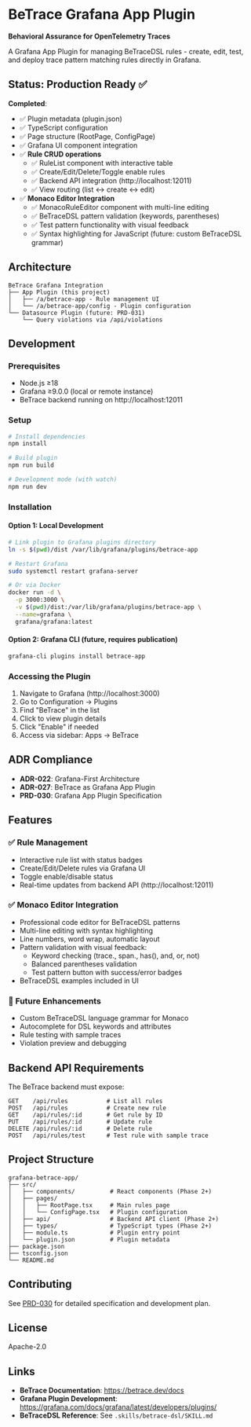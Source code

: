 # BeTrace Grafana App Plugin

**Behavioral Assurance for OpenTelemetry Traces**

A Grafana App Plugin for managing BeTraceDSL rules - create, edit, test, and deploy trace pattern matching rules directly in Grafana.

## Status: Production Ready ✅

**Completed**:
- ✅ Plugin metadata (plugin.json)
- ✅ TypeScript configuration
- ✅ Page structure (RootPage, ConfigPage)
- ✅ Grafana UI component integration
- ✅ **Rule CRUD operations**
  - ✅ RuleList component with interactive table
  - ✅ Create/Edit/Delete/Toggle enable rules
  - ✅ Backend API integration (http://localhost:12011)
  - ✅ View routing (list ↔ create ↔ edit)
- ✅ **Monaco Editor Integration**
  - ✅ MonacoRuleEditor component with multi-line editing
  - ✅ BeTraceDSL pattern validation (keywords, parentheses)
  - ✅ Test pattern functionality with visual feedback
  - ✅ Syntax highlighting for JavaScript (future: custom BeTraceDSL grammar)

## Architecture

```
BeTrace Grafana Integration
├── App Plugin (this project)
│   ├── /a/betrace-app - Rule management UI
│   └── /a/betrace-app/config - Plugin configuration
└── Datasource Plugin (future: PRD-031)
    └── Query violations via /api/violations
```

## Development

### Prerequisites

- Node.js ≥18
- Grafana ≥9.0.0 (local or remote instance)
- BeTrace backend running on http://localhost:12011

### Setup

```bash
# Install dependencies
npm install

# Build plugin
npm run build

# Development mode (with watch)
npm run dev
```

### Installation

#### Option 1: Local Development

```bash
# Link plugin to Grafana plugins directory
ln -s $(pwd)/dist /var/lib/grafana/plugins/betrace-app

# Restart Grafana
sudo systemctl restart grafana-server

# Or via Docker
docker run -d \
  -p 3000:3000 \
  -v $(pwd)/dist:/var/lib/grafana/plugins/betrace-app \
  --name=grafana \
  grafana/grafana:latest
```

#### Option 2: Grafana CLI (future, requires publication)

```bash
grafana-cli plugins install betrace-app
```

### Accessing the Plugin

1. Navigate to Grafana (http://localhost:3000)
2. Go to Configuration → Plugins
3. Find "BeTrace" in the list
4. Click to view plugin details
5. Click "Enable" if needed
6. Access via sidebar: Apps → BeTrace

## ADR Compliance

- **ADR-022**: Grafana-First Architecture
- **ADR-027**: BeTrace as Grafana App Plugin
- **PRD-030**: Grafana App Plugin Specification

## Features

### ✅ Rule Management
- Interactive rule list with status badges
- Create/Edit/Delete rules via Grafana UI
- Toggle enable/disable status
- Real-time updates from backend API (http://localhost:12011)

### ✅ Monaco Editor Integration
- Professional code editor for BeTraceDSL patterns
- Multi-line editing with syntax highlighting
- Line numbers, word wrap, automatic layout
- Pattern validation with visual feedback:
  - Keyword checking (trace., span., has(), and, or, not)
  - Balanced parentheses validation
  - Test pattern button with success/error badges
- BeTraceDSL examples included in UI

### 🔮 Future Enhancements
- Custom BeTraceDSL language grammar for Monaco
- Autocomplete for DSL keywords and attributes
- Rule testing with sample traces
- Violation preview and debugging

## Backend API Requirements

The BeTrace backend must expose:

```
GET    /api/rules           # List all rules
POST   /api/rules           # Create new rule
GET    /api/rules/:id       # Get rule by ID
PUT    /api/rules/:id       # Update rule
DELETE /api/rules/:id       # Delete rule
POST   /api/rules/test      # Test rule with sample trace
```

## Project Structure

```
grafana-betrace-app/
├── src/
│   ├── components/          # React components (Phase 2+)
│   ├── pages/
│   │   ├── RootPage.tsx     # Main rules page
│   │   └── ConfigPage.tsx   # Plugin configuration
│   ├── api/                 # Backend API client (Phase 2+)
│   ├── types/               # TypeScript types (Phase 2+)
│   ├── module.ts            # Plugin entry point
│   └── plugin.json          # Plugin metadata
├── package.json
├── tsconfig.json
└── README.md
```

## Contributing

See [PRD-030](../docs/prds/PRD-030-grafana-app-plugin.md) for detailed specification and development plan.

## License

Apache-2.0

## Links

- **BeTrace Documentation**: https://betrace.dev/docs
- **Grafana Plugin Development**: https://grafana.com/docs/grafana/latest/developers/plugins/
- **BeTraceDSL Reference**: See `.skills/betrace-dsl/SKILL.md`
